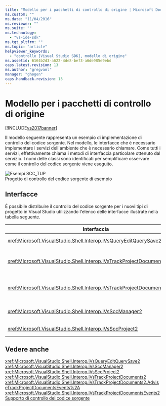 ```yaml
---
title: "Modello per i pacchetti di controllo di origine | Microsoft Docs"
ms.custom: ""
ms.date: "11/04/2016"
ms.reviewer: ""
ms.suite: ""
ms.technology: 
  - "vs-ide-sdk"
ms.tgt_pltfrm: ""
ms.topic: "article"
helpviewer_keywords: 
  - "controllo [Visual Studio SDK], modello di origine"
ms.assetid: 6164b2d3-a622-4de8-bef3-a6de985e9ebd
caps.latest.revision: 13
ms.author: "gregvanl"
manager: "ghogen"
caps.handback.revision: 13
---
```

# Modello per i pacchetti di controllo di origine
[!INCLUDE[vs2017banner](../../code-quality/includes/vs2017banner.md)]

Il modello seguente rappresenta un esempio di implementazione di controllo del codice sorgente.  Nel modello, le interfacce che è necessario implementare i servizi dell'ambiente che è necessario chiamare.  Come tutti i servizi, effettivamente chiama i metodi di interfaccia particolare ottenuto dal servizio.  I nomi delle classi sono identificati per semplificare osservare come il controllo del codice sorgente viene eseguito.  
  
 ![Esempi SCC&#95;TUP](~/docs/extensibility/internals/media/scc_tup.gif "SCC\_TUP")  
Progetto di controllo del codice sorgente di esempio  
  
## Interfacce  
 È possibile distribuire il controllo del codice sorgente per i nuovi tipi di progetto in Visual Studio utilizzando l'elenco delle interfacce illustrate nella tabella seguente.  
  
|Interfaccia|Utilizzare|  
|-----------------|----------------|  
|<xref:Microsoft.VisualStudio.Shell.Interop.IVsQueryEditQuerySave2>|Chiamato dai progetti e gli editor prima di salvare o modificare i file \(modificati.  Questa interfaccia è accessibile tramite il servizio di <xref:Microsoft.VisualStudio.Shell.Interop.SVsQueryEditQuerySave> .|  
|<xref:Microsoft.VisualStudio.Shell.Interop.IVsTrackProjectDocuments2>|Chiamato dai progetti richiedere l'autorizzazione per aggiungere, rimuovere, o rinominare un file o una directory.  Questa interfaccia viene chiamata dai progetti notificare all'ambiente quando un approvato aggiungere, rimuovere, rinominare o l'azione è completo.  È possibile accedere tramite il servizio di <xref:Microsoft.VisualStudio.Shell.Interop.SVsTrackProjectDocuments> .|  
|<xref:Microsoft.VisualStudio.Shell.Interop.IVsTrackProjectDocumentsEvents2>|Implementata da qualsiasi entità che effettua la registrazione per essere passate ai progetti aggiunti, rinominare, o rimuovere un file o una directory.  Per registrarsi per la notifica di eventi, <xref:Microsoft.VisualStudio.Shell.Interop.IVsTrackProjectDocuments2.AdviseTrackProjectDocumentsEvents%2A>di chiamata.|  
|<xref:Microsoft.VisualStudio.Shell.Interop.IVsSccManager2>|Chiamato dai progetti registrati con il pacchetto del controllo del codice sorgente e ottenere informazioni sullo stato del controllo del codice sorgente.  Questa interfaccia è accessibile tramite il servizio di <xref:Microsoft.VisualStudio.Shell.Interop.SVsSccManager> .|  
|<xref:Microsoft.VisualStudio.Shell.Interop.IVsSccProject2>|Viene implementata dal progetto rispondere alle richieste di informazioni del controllo del codice sorgente su file e ottenere le impostazioni controllo del codice sorgente necessarie per il file di progetto.|  
  
## Vedere anche  
 <xref:Microsoft.VisualStudio.Shell.Interop.IVsQueryEditQuerySave2>   
 <xref:Microsoft.VisualStudio.Shell.Interop.IVsSccManager2>   
 <xref:Microsoft.VisualStudio.Shell.Interop.IVsSccProject2>   
 <xref:Microsoft.VisualStudio.Shell.Interop.IVsTrackProjectDocuments2>   
 <xref:Microsoft.VisualStudio.Shell.Interop.IVsTrackProjectDocuments2.AdviseTrackProjectDocumentsEvents%2A>   
 <xref:Microsoft.VisualStudio.Shell.Interop.IVsTrackProjectDocumentsEvents2>   
 [Supporto di controllo del codice sorgente](../../extensibility/internals/supporting-source-control.md)